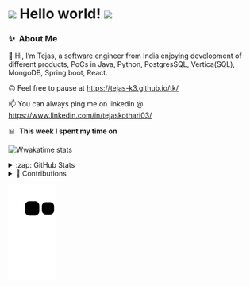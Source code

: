 # <img src="https://github.com/tejas-k3/tejas-k3/blob/main/Assets/Hi.gif" width="29px"> Hello world!&nbsp;<img src="https://github.com/tejas-k3/tejas-k3/blob/main/Assets/Earth.gif" width="24px">

### ✨&nbsp; About Me

👋 Hi, I’m Tejas, a software engineer from India enjoying development of different products, PoCs in Java, Python, PostgresSQL, Vertica(SQL), MongoDB, Spring boot, React.

🙃 Feel free to pause at https://tejas-k3.github.io/tk/

📫 You can always ping me on linkedin @ https://www.linkedin.com/in/tejaskothari03/


📊 &nbsp;**This week I spent my time on**

![Wwakatime stats](https://github-readme-stats-taupe-two.vercel.app/api/wakatime?username=tejas-k3&hide_title=true&hide_border=true&langs_count=5&bg_color=00000000&text_color=777)
 

<details>
  <summary>:zap: GitHub Stats</summary>
<img src="https://github-readme-stats.vercel.app/api?username=tejas-k3&show_icons=true&title_color=fff&icon_color=79ff97&text_color=9f9f9f&bg_color=151515">
</details>

<details>
  <summary>🤯 Contributions</summary>
<p><img src="https://github-readme-streak-stats.herokuapp.com/?user=tejas-k3" alt="Tejas" /></p>
</details>

![Snake animation](https://github.com/tejas-k3/tejas-k3/blob/output/github-contribution-grid-snake.svg)
